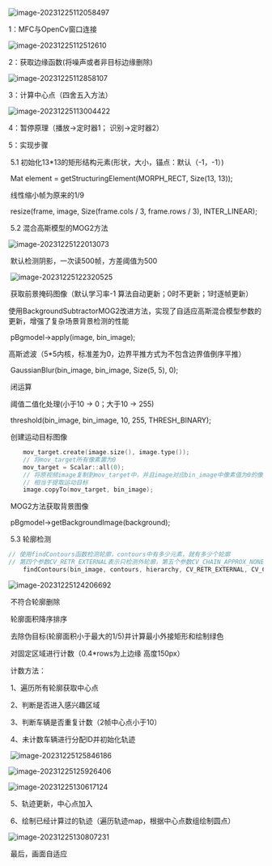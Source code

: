 ![image-20231225112058497](C:\Users\86178\AppData\Roaming\Typora\typora-user-images\image-20231225112058497.png)

1：MFC与OpenCv窗口连接

![image-20231225112512610](C:\Users\86178\AppData\Roaming\Typora\typora-user-images\image-20231225112512610.png)

2：获取边缘函数(将噪声或者非目标边缘删除)

![image-20231225112858107](C:\Users\86178\AppData\Roaming\Typora\typora-user-images\image-20231225112858107.png)

3：计算中心点（四舍五入方法）

![image-20231225113004422](C:\Users\86178\AppData\Roaming\Typora\typora-user-images\image-20231225113004422.png)

4：暂停原理（播放->定时器1； 识别->定时器2）

5：实现步骤

​	5.1  初始化13*13的矩形结构元素(形状，大小，锚点：默认（-1，-1）)

​			Mat element = getStructuringElement(MORPH_RECT, Size(13, 13));

​			线性缩小帧为原来的1/9

​			resize(frame, image, Size(frame.cols / 3, frame.rows / 3), INTER_LINEAR);

​	5.2  混合高斯模型的MOG2方法

![image-20231225122013073](C:\Users\86178\AppData\Roaming\Typora\typora-user-images\image-20231225122013073.png)

​			默认检测阴影，一次读500帧，方差阈值为500

​			![image-20231225122320525](C:\Users\86178\AppData\Roaming\Typora\typora-user-images\image-20231225122320525.png)

​			获取前景掩码图像（默认学习率-1 算法自动更新；0时不更新；1时逐帧更新）

​			使用BackgroundSubtractorMOG2改进方法，实现了自适应高斯混合模型参数的更新，增强了复杂场景背景检测的性能

​			pBgmodel->apply(image, bin_image);

​			高斯滤波（5*5内核，标准差为0，边界平推方式为不包含边界值倒序平推）

​			GaussianBlur(bin_image, bin_image, Size(5, 5), 0);

​			闭运算

​			阈值二值化处理(小于10 -> 0；大于10 -> 255)

​			threshold(bin_image, bin_image, 10, 255, THRESH_BINARY);

​			创建运动目标图像

```c++
	mov_target.create(image.size(), image.type());
	// 将mov_target所有像素置为0
	mov_target = Scalar::all(0);
	// 将原视频image复制到mov_target中，并且image对应bin_image中像素值为0的像素点都不会复制到mov_target中
	// 相当于提取运动目标
	image.copyTo(mov_target, bin_image);
```

​			MOG2方法获取背景图像

​			pBgmodel->getBackgroundImage(background);

​	5.3  轮廓检测

```c++
// 使用findContours函数检测轮廓，contours中有多少元素，就有多少个轮廓
// 第四个参数CV_RETR_EXTERNAL表示只检测外轮廓，第五个参数CV_CHAIN_APPROX_NONE保存物体边界所有连续的轮廓点，第六个参数为偏移量
	findContours(bin_image, contours, hierarchy, CV_RETR_EXTERNAL, CV_CHAIN_APPROX_NONE, cvPoint(0, 0));
```

![image-20231225124206692](C:\Users\86178\AppData\Roaming\Typora\typora-user-images\image-20231225124206692.png)

​	不符合轮廓删除

​	轮廓面积降序排序

​	去除伪目标(轮廓面积小于最大的1/5)并计算最小外接矩形和绘制绿色

​	对固定区域进行计数（0.4*rows为上边缘 高度150px）

​	计数方法：

​		1、遍历所有轮廓获取中心点

​		2、判断是否进入感兴趣区域

​		3、判断车辆是否重复计数（2帧中心点小于10）

​		4、未计数车辆进行分配ID并初始化轨迹

​		![image-20231225125846186](C:\Users\86178\AppData\Roaming\Typora\typora-user-images\image-20231225125846186.png)

![image-20231225125926406](C:\Users\86178\AppData\Roaming\Typora\typora-user-images\image-20231225125926406.png)

![image-20231225130617124](C:\Users\86178\AppData\Roaming\Typora\typora-user-images\image-20231225130617124.png)

​	5、轨迹更新，中心点加入

​	6、绘制已经计算过的轨迹（遍历轨迹map，根据中心点数组绘制圆点）

![image-20231225130807231](C:\Users\86178\AppData\Roaming\Typora\typora-user-images\image-20231225130807231.png)

​		最后，画面自适应